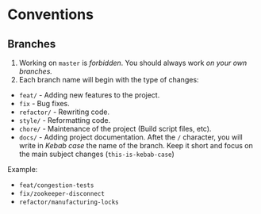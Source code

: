 # Conventions

## Branches

1. Working on `master` is *forbidden*.
You should always work *on your own branches.*
2. Each branch name will begin with the type of changes:
* `feat/` - Adding new features to the project.
* `fix` - Bug fixes.
* `refactor/` - Rewriting code.
* `style/` - Reformatting code.
* `chore/` - Maintenance of the project (Build script files, etc).
* `docs/` - Adding project documentation.
Aftet the `/` character, you will write in *Kebab case* the name of the branch. Keep it short and focus on the main subject changes (`this-is-kebab-case`)

Example:
* `feat/congestion-tests`
* `fix/zookeeper-disconnect`
* `refactor/manufacturing-locks`
